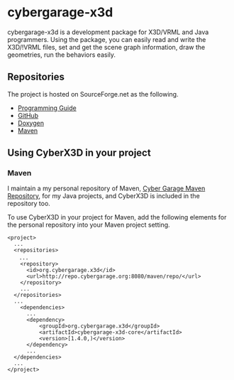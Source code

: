 # cybergarage-x3d

cybergarage-x3d is a development package for X3D/VRML and Java programmers. Using the package, you can easily read and write the X3D/!VRML files, set and get the scene graph information, draw the geometries, run the behaviors easily.

## Repositories

The project is hosted on SourceForge.net as the following.

- [Programming Guide](http://www.cybergarage.org:8080/pdfdoc/cx3djavaproguide.pdf)
- [GitHub](https://github.com/cybergarage/CyberX3D4Java)
- [Doxygen](http://www.cybergarage.org:8080/doxygen/cx3d4java/)
- [Maven](http://www.cybergarage.org:8080/maven/repo/org/cybergarage/x3d/)

## Using CyberX3D in your project

### Maven

I maintain a my personal repository of Maven, [Cyber Garage Maven Repository](http://www.cybergarage.org:8080/maven/repo/), for my Java projects, and CyberX3D is included in the repository too.

To use CyberX3D in your project for Maven, add the following elements for the personal repository into your Maven project setting.

```
<project>
  ...
  <repositories>
　  ...
    <repository>
      <id>org.cybergarage.x3d</id>
      <url>http://repo.cybergarage.org:8080/maven/repo/</url>
    </repository>
    ...
  </repositories>
  ...
    <dependencies>
      ...
      <dependency>
          <groupId>org.cybergarage.x3d</groupId>
          <artifactId>cybergarage-x3d-core</artifactId>
          <version>[1.4.0,)</version>
      </dependency>
      ...
  </dependencies>
  ...
</project>
```

